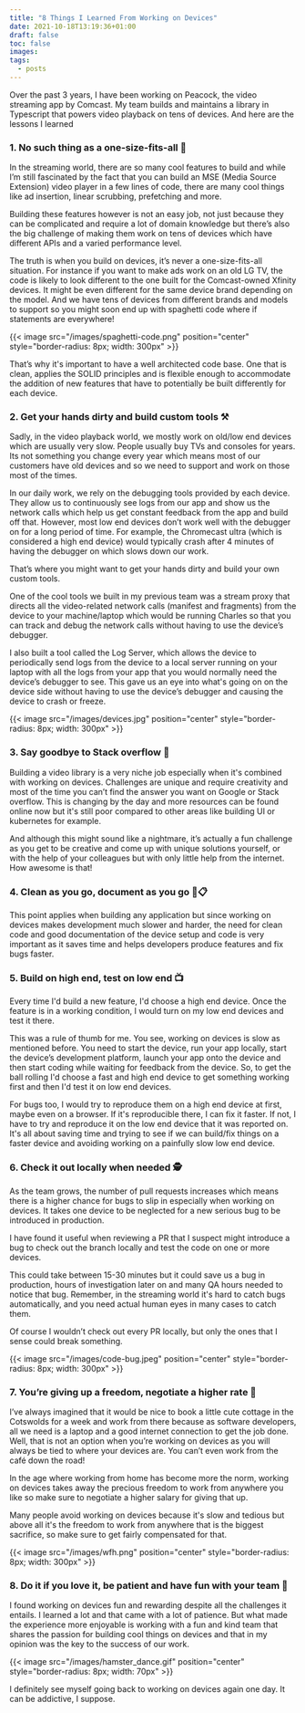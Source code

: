 ```yaml
---
title: "8 Things I Learned From Working on Devices"
date: 2021-10-18T13:19:36+01:00
draft: false
toc: false
images:
tags:
  - posts
---
```


Over the past 3 years, I have been working on Peacock, the video streaming app by Comcast. My team builds and maintains a library in Typescript that powers video playback on tens of devices. And here are the lessons I learned

### 1. No such thing as a one-size-fits-all 👗

In the streaming world, there are so many cool features to build and while I’m still fascinated by the fact that you can build an MSE (Media Source Extension) video player in a few lines of code, there are many cool things like ad insertion, linear scrubbing, prefetching and more.

Building these features however is not an easy job, not just because they can be complicated and require a lot of domain knowledge but there’s also the big challenge of making them work on tens of devices which have different APIs and a varied performance level.

The truth is when you build on devices, it’s never a one-size-fits-all situation. For instance if you want to make ads work on an old LG TV, the code is likely to look different to the one built for the Comcast-owned Xfinity devices. It might be even different for the same device brand depending on the model. And we have tens of devices from different brands and models to support so you might soon end up with spaghetti code where if statements are everywhere!

{{< image src="/images/spaghetti-code.png" position="center" style="border-radius: 8px; width: 300px" >}}

That’s why it's important to have a well architected code base. One that is clean, applies the SOLID principles and is flexible enough to accommodate the addition of new features that have to potentially be built differently for each device.

### 2. Get your hands dirty and build custom tools ⚒️

Sadly, in the video playback world, we mostly work on old/low end devices which are usually very slow. People usually buy TVs and consoles for years. Its not something you change every year which means most of our customers have old devices and so we need to support and work on those most of the times.

In our daily work, we rely on the debugging tools provided by each device. They allow us to continuously see logs from our app and show us the network calls which help us get constant feedback from the app and build off that. However, most low end devices don’t work well with the debugger on for a long period of time. For example, the Chromecast ultra (which is considered a high end device) would typically crash after 4 minutes of having the debugger on which slows down our work.

That’s where you might want to get your hands dirty and build your own custom tools.

One of the cool tools we built in my previous team was a stream proxy that directs all the video-related network calls (manifest and fragments) from the device to your machine/laptop which would be running Charles so that you can track and debug the network calls without having to use the device’s debugger.

I also built a tool called the Log Server, which allows the device to periodically send logs from the device to a local server running on your laptop with all the logs from your app that you would normally need the device’s debugger to see. This gave us an eye into what's going on on the device side without having to use the device’s debugger and causing the device to crash or freeze.

{{< image src="/images/devices.jpg" position="center" style="border-radius: 8px; width: 300px" >}}

### 3. Say goodbye to Stack overflow 🤯

Building a video library is a very niche job especially when it's combined with working on devices. Challenges are unique and require creativity and most of the time you can’t find the answer you want on Google or Stack overflow. This is changing by the day and more resources can be found online now but it's still poor compared to other areas like building UI or kubernetes for example.

And although this might sound like a nightmare, it’s actually a fun challenge as you get to be creative and come up with unique solutions yourself, or with the help of your colleagues but with only little help from the internet. How awesome is that!

### 4. Clean as you go, document as you go 🧽📋

This point applies when building any application but since working on devices makes development much slower and harder, the need for clean code and good documentation of the device setup and code is very important as it saves time and helps developers produce features and fix bugs faster.

### 5. Build on high end, test on low end 📺

Every time I'd build a new feature, I'd choose a high end device. Once the feature is in a working condition, I would turn on my low end devices and test it there.

This was a rule of thumb for me. You see, working on devices is slow as mentioned before. You need to start the device, run your app locally, start the device’s development platform, launch your app onto the device and then start coding while waiting for feedback from the device. So, to get the ball rolling I'd choose a fast and high end device to get something working first and then I'd test it on low end devices.

For bugs too, I would try to reproduce them on a high end device at first, maybe even on a browser. If it's reproducible there, I can fix it faster. If not, I have to try and reproduce it on the low end device that it was reported on.
It's all about saving time and trying to see if we can build/fix things on a faster device and avoiding working on a painfully slow low end device.

### 6. Check it out locally when needed 🕵️

As the team grows, the number of pull requests increases which means there is a higher chance for bugs to slip in especially when working on devices. It takes one device to be neglected for a new serious bug to be introduced in production.

I have found it useful when reviewing a PR that I suspect might introduce a bug to check out the branch locally and test the code on one or more devices.

This could take between 15-30 minutes but it could save us a bug in production, hours of investigation later on and many QA hours needed to notice that bug. Remember, in the streaming world it's hard to catch bugs automatically, and you need actual human eyes in many cases to catch them.

Of course I wouldn’t check out every PR locally, but only the ones that I sense could break something.

{{< image src="/images/code-bug.jpeg" position="center" style="border-radius: 8px; width: 300px" >}}

### 7. You’re giving up a freedom, negotiate a higher rate 💸

I’ve always imagined that it would be nice to book a little cute cottage in the Cotswolds for a week and work from there because as software developers, all we need is a laptop and a good internet connection to get the job done. Well, that is not an option when you’re working on devices as you will always be tied to where your devices are. You can’t even work from the café down the road!

In the age where working from home has become more the norm, working on devices takes away the precious freedom to work from anywhere you like so make sure to negotiate a higher salary for giving that up.

Many people avoid working on devices because it's slow and tedious but above all it's the freedom to work from anywhere that is the biggest sacrifice, so make sure to get fairly compensated for that.

{{< image src="/images/wfh.png" position="center" style="border-radius: 8px; width: 300px" >}}

### 8. Do it if you love it, be patient and have fun with your team 🐹

I found working on devices fun and rewarding despite all the challenges it entails. I learned a lot and that came with a lot of patience. But what made the experience more enjoyable is working with a fun and kind team that shares the passion for building cool things on devices and that in my opinion was the key to the success of our work.

{{< image src="/images/hamster_dance.gif" position="center" style="border-radius: 8px; width: 70px" >}}

I definitely see myself going back to working on devices again one day. It can be addictive, I suppose.
